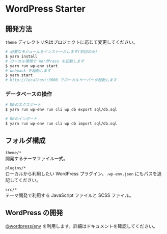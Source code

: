 # WordPress Starter

## 開発方法

`theme` ディレクトリ名はプロジェクトに応じて変更してください。

```sh
# 必要なモジュールをインストールします(初回のみ)
$ yarn install
# ローカル環境で WordPress を起動します
$ yarn run wp-env start
# webpack を起動します
$ yarn start
# http://localhost:3000 でローカルサーバーが起動します
```

### データベースの操作

```sh
# DBのエクスポート
$ yarn run wp-env run cli wp db export sql/db.sql

# DBのインポート
$ yarn run wp-env run cli wp db import sql/db.sql
```

## フォルダ構成

`theme/*`  
開発するテーマファイル一式。

`plugins/*`  
ローカルから利用したい WordPress プラグイン。`.wp-env.json` にもパスを追記してください。

`src/*`  
テーマ開発で利用する JavaScript ファイルと SCSS ファイル。

## WordPress の開発

[@wordpress/env](https://ja.wordpress.org/team/handbook/block-editor/reference-guides/packages/packages-env/) を利用します。詳細はドキュメントを確認してください。
